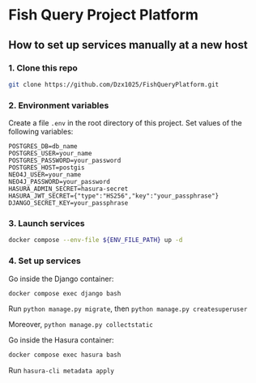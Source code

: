 # Fish Query Project Platform

## How to set up services manually at a new host

### 1. Clone this repo

```bash
git clone https://github.com/Dzx1025/FishQueryPlatform.git
```

### 2. Environment variables

Create a file `.env` in the root directory of this project. Set values of the following variables:

```dotenv
POSTGRES_DB=db_name
POSTGRES_USER=your_name
POSTGRES_PASSWORD=your_password
POSTGRES_HOST=postgis
NEO4J_USER=your_name
NEO4J_PASSWORD=your_password
HASURA_ADMIN_SECRET=hasura-secret
HASURA_JWT_SECRET={"type":"HS256","key":"your_passphrase"}
DJANGO_SECRET_KEY=your_passphrase
```

### 3. Launch services

```bash
docker compose --env-file ${ENV_FILE_PATH} up -d
```

### 4. Set up services

Go inside the Django container:

```bash
docker compose exec django bash
```

Run `python manage.py migrate`, then `python manage.py createsuperuser`

Moreover, `python manage.py collectstatic`

Go inside the Hasura container:

```bash
docker compose exec hasura bash
```

Run `hasura-cli metadata apply`
